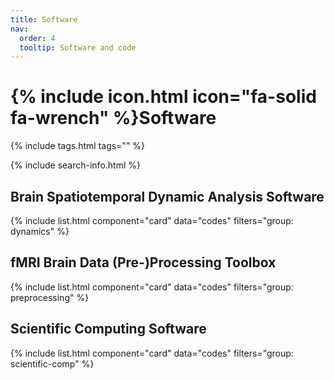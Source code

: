 ```yaml
---
title: Software
nav:
  order: 4
  tooltip: Software and code
---
```


# {% include icon.html icon="fa-solid fa-wrench" %}Software
{% include tags.html tags="" %}

{% include search-info.html %}

## Brain Spatiotemporal Dynamic Analysis Software
{% include list.html component="card" data="codes" filters="group: dynamics" %}

## fMRI Brain Data (Pre-)Processing Toolbox
{% include list.html component="card" data="codes" filters="group: preprocessing" %}

## Scientific Computing Software
{% include list.html component="card" data="codes" filters="group: scientific-comp" %}